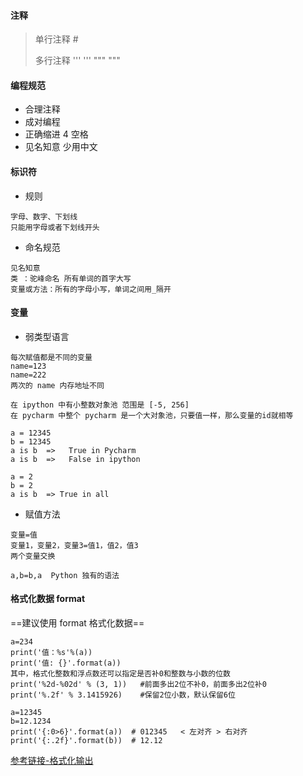 #### 注释

> 单行注释 #
> 
> 多行注释 ''' '''   """ """

#### 编程规范
- 合理注释
- 成对编程
- 正确缩进 4 空格
- 见名知意 少用中文
#### 标识符
- 规则
```
字母、数字、下划线
只能用字母或者下划线开头
```

- 命名规范

```
见名知意
类 ：驼峰命名 所有单词的首字大写
变量或方法：所有的字母小写，单词之间用_隔开
```
#### 变量
- 弱类型语言

```
每次赋值都是不同的变量
name=123
name=222
两次的 name 内存地址不同

在 ipython 中有小整数对象池 范围是 [-5, 256]
在 pycharm 中整个 pycharm 是一个大对象池，只要值一样，那么变量的id就相等

a = 12345
b = 12345
a is b  =>   True in Pycharm
a is b  =>   False in ipython

a = 2
b = 2 
a is b  => True in all
```

- 赋值方法

```
变量=值
变量1，变量2，变量3=值1，值2，值3
两个变量交换
```


```
a,b=b,a  Python 独有的语法
```


#### 格式化数据 format
==建议使用 format 格式化数据==
```
a=234
print('值：%s'%(a))
print('值: {}'.format(a))
其中，格式化整数和浮点数还可以指定是否补0和整数与小数的位数
print('%2d-%02d' % (3, 1))   #前面多出2位不补0，前面多出2位补0
print('%.2f' % 3.1415926)    #保留2位小数，默认保留6位

a=12345
b=12.1234
print('{:0>6}'.format(a))  # 012345   < 左对齐 > 右对齐
print('{:.2f}'.format(b))  # 12.12

```

[参考链接-格式化输出](https://www.cnblogs.com/eternal1025/p/5227997.html)
